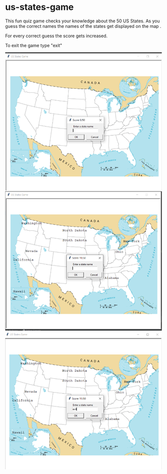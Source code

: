 # us-states-game

This fun quiz game checks your knowledge about the 50 US States. As you guess the correct names the names of the states get displayed on the map .

For every correct guess the score gets increased.

To exit the game type "exit" 

![Screenshot](us-states-game-start/images/us_1.PNG)
![Screenshot](us-states-game-start/images/us_2.PNG)
![Screenshot](us-states-game-start/images/us_3.PNG)
